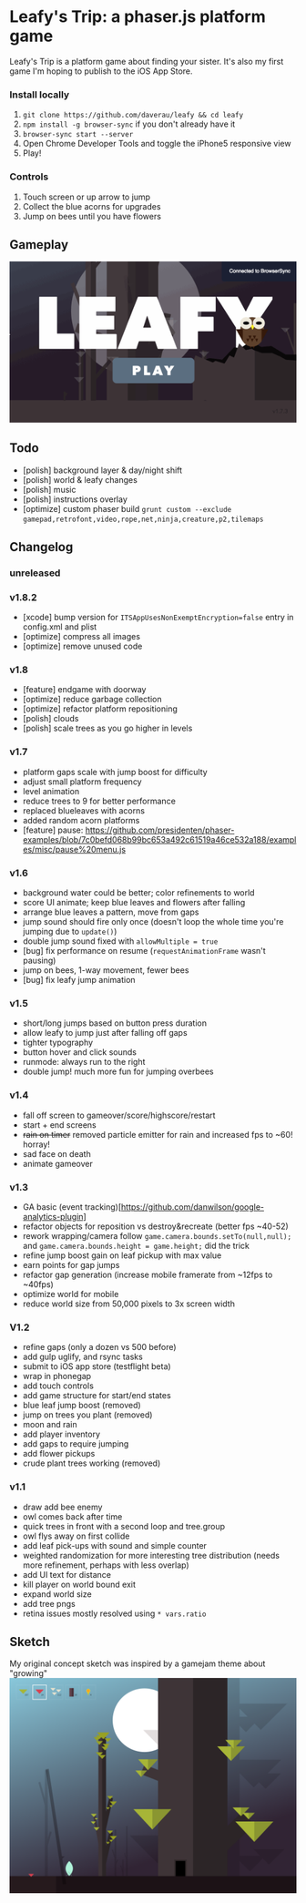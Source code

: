 # Leafy's Trip: a phaser.js platform game

Leafy's Trip is a platform game about finding your sister. It's also my first game I'm hoping to publish to the iOS App Store.

### Install locally
1. `git clone https://github.com/daverau/leafy && cd leafy`
2. `npm install -g browser-sync` if you don't already have it
3. `browser-sync start --server`
4. Open Chrome Developer Tools and toggle the iPhone5 responsive view
5. Play!

### Controls
1. Touch screen or up arrow to jump
2. Collect the blue acorns for upgrades
3. Jump on bees until you have flowers

## Gameplay
<img src="https://raw.githubusercontent.com/daverau/leafy/master/sketches/gameplay.gif">

## Todo
- [polish] background layer & day/night shift
- [polish] world & leafy changes
- [polish] music
- [polish] instructions overlay
- [optimize] custom phaser build `grunt custom --exclude gamepad,retrofont,video,rope,net,ninja,creature,p2,tilemaps`

## Changelog

### unreleased

### v1.8.2
- [xcode] bump version for `ITSAppUsesNonExemptEncryption=false` entry in config.xml and plist
- [optimize] compress all images
- [optimize] remove unused code

### v1.8
- [feature] endgame with doorway
- [optimize] reduce garbage collection
- [optimize] refactor platform repositioning
- [polish] clouds
- [polish] scale trees as you go higher in levels

### v1.7
- platform gaps scale with jump boost for difficulty
- adjust small platform frequency
- level animation
- reduce trees to 9 for better performance
- replaced blueleaves with acorns
- added random acorn platforms
- [feature] pause: https://github.com/presidenten/phaser-examples/blob/7c0befd068b99bc653a492c61519a46ce532a188/examples/misc/pause%20menu.js

### v1.6
- background water could be better; color refinements to world
- score UI animate; keep blue leaves and flowers after falling
- arrange blue leaves a pattern, move from gaps
- jump sound should fire only once (doesn't loop the whole time you're jumping due to `update()`)
- double jump sound fixed with `allowMultiple = true`
- [bug] fix performance on resume (`requestAnimationFrame` wasn't pausing)
- jump on bees, 1-way movement, fewer bees
- [bug] fix leafy jump animation

### v1.5
- short/long jumps based on button press duration
- allow leafy to jump just after falling off gaps
- tighter typography
- button hover and click sounds
- runmode: always run to the right
- double jump! much more fun for jumping overbees

### v1.4
- fall off screen to gameover/score/highscore/restart
- start + end screens
- ~~rain on timer~~ removed particle emitter for rain and increased fps to ~60! horray!
- sad face on death
- animate gameover

### v1.3
- GA basic (event tracking)[https://github.com/danwilson/google-analytics-plugin]
- refactor objects for reposition vs destroy&recreate (better fps ~40-52)
- rework wrapping/camera follow `game.camera.bounds.setTo(null,null);` and `game.camera.bounds.height = game.height;` did the trick
- refine jump boost gain on leaf pickup with max value
- earn points for gap jumps
- refactor gap generation (increase mobile framerate from ~12fps to ~40fps)
- optimize world for mobile
- reduce world size from 50,000 pixels to 3x screen width

### V1.2
- refine gaps (only a dozen vs 500 before)
- add gulp uglify, and rsync tasks
- submit to iOS app store (testflight beta)
- wrap in phonegap
- add touch controls
- add game structure for start/end states
- blue leaf jump boost (removed)
- jump on trees you plant (removed)
- moon and rain
- add player inventory
- add gaps to require jumping
- add flower pickups
- crude plant trees working (removed)

### v1.1
- draw add bee enemy
- owl comes back after time
- quick trees in front with a second loop and tree.group
- owl flys away on first collide
- add leaf pick-ups with sound and simple counter
- weighted randomization for more interesting tree distribution (needs more refinement, perhaps with less overlap)
- add UI text for distance
- kill player on world bound exit
- expand world size
- add tree pngs
- retina issues mostly resolved using `* vars.ratio`

## Sketch
My original concept sketch was inspired by a gamejam theme about "growing"
<img src="https://raw.githubusercontent.com/daverau/leafy/master/sketches/night.png">
